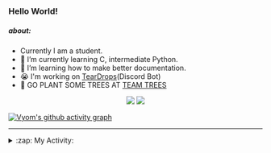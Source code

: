 ### Hello World!

##### about:
- Currently I am a student.
- 🌱 I’m currently learning C, intermediate Python.
- 🌱 I’m learning how to make better documentation.
- 😭 I'm working on [TearDrops](https://github.com/Vyvy-vi/TearDrops)(Discord Bot)
- 🌱 GO PLANT SOME TREES AT [TEAM TREES](https://teamtrees.org/)

<p align="center">
  <a href="https://twitter.com/Vyvy_viM"><img target="_blank" src="https://img.shields.io/badge/twitter%20@Vyvy_viM-0D95E8?style=for-the-badge&logo=twitter&logoColor=white"/></a> 
  <a href="https://vyvy-vi.github.io/portfolio"><img target="_blank" src="https://img.shields.io/badge/-I%27m_craving_for_open_source-green?style=for-the-badge&logo=github&logoColor=black"/></a> 
</p>

[![Vyom's github activity graph](https://activity-graph.herokuapp.com/graph?username=Vyvy-vi)](https://github.com/ashutosh00710/github-readme-activity-graph)

---
<details>
  <summary>:zap: My Activity:</summary>
  
<!--START_SECTION:waka-->
**I'm a Night 🦉** 

```text
🌞 Morning    34 commits     █░░░░░░░░░░░░░░░░░░░░░░░░   5.04% 
🌆 Daytime    217 commits    ████████░░░░░░░░░░░░░░░░░   32.15% 
🌃 Evening    245 commits    █████████░░░░░░░░░░░░░░░░   36.3% 
🌙 Night      179 commits    ██████░░░░░░░░░░░░░░░░░░░   26.52%

```
📅 **I'm Most Productive on Thursday** 

```text
Monday       97 commits     ███░░░░░░░░░░░░░░░░░░░░░░   14.37% 
Tuesday      83 commits     ███░░░░░░░░░░░░░░░░░░░░░░   12.3% 
Wednesday    131 commits    ████░░░░░░░░░░░░░░░░░░░░░   19.41% 
Thursday     140 commits    █████░░░░░░░░░░░░░░░░░░░░   20.74% 
Friday       40 commits     █░░░░░░░░░░░░░░░░░░░░░░░░   5.93% 
Saturday     78 commits     ███░░░░░░░░░░░░░░░░░░░░░░   11.56% 
Sunday       106 commits    ████░░░░░░░░░░░░░░░░░░░░░   15.7%

```


📊 **This Week I Spent My Time On** 

```text
🔥 Editors: 
Vim                      16 hrs 41 mins      █████████████████████████   100.0%

🐱‍💻 Projects: 
TEC-Discord-Automation   10 hrs 2 mins       ███████████████░░░░░░░░░░   60.14% 
TheGame                  3 hrs 41 mins       █████░░░░░░░░░░░░░░░░░░░░   22.16% 
TEC-Discord-Oauth2       1 hr 40 mins        ██░░░░░░░░░░░░░░░░░░░░░░░   10.0% 
TearDrops                46 mins             █░░░░░░░░░░░░░░░░░░░░░░░░   4.62% 
discourse-data           26 mins             ░░░░░░░░░░░░░░░░░░░░░░░░░   2.66%

```


<!--END_SECTION:waka-->
</details>
